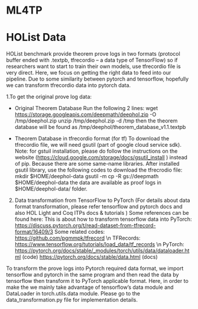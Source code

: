 # ML4TP

# HOList Data
HOList benchmark provide theorem prove logs in two formats (protocol buffer ended with .textpb, tfrecordio – a data type of TensorFlow) so if researchers want to start to train their own models, use tfrecordio file is very direct. Here, we focus on getting the right data to feed into our pipeline. Due to some similarity between pytorch and tensorflow, hopefully we can transform tfrecordio data into pytorch data. 

1.To get the original prove log data:
-	Original Theorem Database 
Run the following 2 lines:
wget https://storage.googleapis.com/deepmath/deephol.zip -O /tmp/deephol.zip
unzip /tmp/deephol.zip -d /tmp
then the theorem database will be found as /tmp/deephol/theorem_database_v1.1.textpb

-	Theorem Database in tfrecordio format (for tf) 
To download the tfrecordio file, we will need gsutil (part of google cloud service sdk). Note: for gstuil installation, please do follow the instructions on the website (https://cloud.google.com/storage/docs/gsutil_install ) instead of pip. Because there are some same-name libraries. 
After installed gsutil library, use the following codes to download the tfrecrodio file:
mkdir $HOME/deephol-data
gsutil -m cp -R gs://deepmath $HOME/deephol-data
	the data are available as proof logs in $HOME/deephol-data/ folder. 
	
2. Data transformation from TensorFlow to PyTorch
(For details about data format transformation, please refer tensorflow and pytorch docs and also HOL Light and Coq ITPs docs & tutorials )
Some references can be found here: 
This is about how to transform tensorflow data into PyTorch: https://discuss.pytorch.org/t/read-dataset-from-tfrecord-format/16409/3 
Some related codes: https://github.com/pgmmpk/tfrecord \n
TFRecords: https://www.tensorflow.org/tutorials/load_data/tf_records \n
PyTorch: https://pytorch.org/docs/stable/_modules/torch/utils/data/dataloader.html (code)
https://pytorch.org/docs/stable/data.html (docs)


To transform the prove logs into Pytorch required data format, we import tensorflow and pytorch in the same program and then read the data by tensorflow then transform it to PyTorch applicable format. Here, in order to make the we mainly take advantage of tensorflow’s data module and DataLoader in torch.utils.data module. Please go to the data_transformation.py file for implementation details. 

